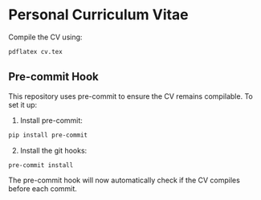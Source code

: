 # Personal Curriculum Vitae

Compile the CV using:

```bash
pdflatex cv.tex
```

## Pre-commit Hook

This repository uses pre-commit to ensure the CV remains compilable. To set it up:

1. Install pre-commit:
```bash
pip install pre-commit
```

2. Install the git hooks:
```bash
pre-commit install
```

The pre-commit hook will now automatically check if the CV compiles before each commit. 